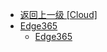- [返回上一级 [Cloud]](en-US/Cloud/)
- [Edge365](en-US/Cloud/Edge365/)
  - [Edge365](en-US/Cloud/Edge365/Edge365.md)
